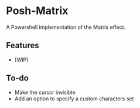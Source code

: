 # Posh-Matrix
A Powershell implementation of the Matrix effect.

## Features
- [WIP]

## To-do
- Make the cursor invisible
- Add an option to specify a custom characters set